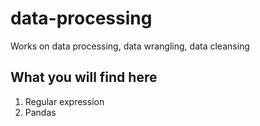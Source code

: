 # data-processing
Works on data processing, data wrangling, data cleansing

## What you will find here

1. Regular expression 
2. Pandas